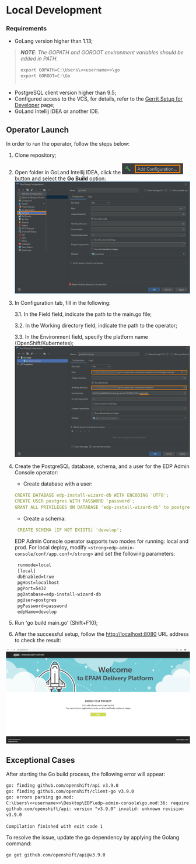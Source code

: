 # Local Development
### Requirements
* GoLang version higher than 1.13;

>_**NOTE**: The GOPATH and GOROOT environment variables should be added in PATH._
>```
>export GOPATH=C:\Users\<<username>>\go
>export GOROOT=C:\Go
>``

* PostgreSQL client version higher than 9.5;
* Configured access to the VCS, for details, refer to the [Gerrit Setup for Developer](https://kb.epam.com/display/EPMDEDP/Gerrit+Setup+for+Developer) page;
* GoLand Intellij IDEA or another IDE.

## Operator Launch
In order to run the operator, follow the steps below:

1. Clone repository;
2. Open folder in GoLand Intellij IDEA, click the ![add_config_button](../readme-resource/add_config_button.png "add_config_button") button and select the **Go Build** option:
   ![add_configuration](../readme-resource/add_configuration.png "add_configuration") 
3. In Configuration tab, fill in the following:
   
    3.1. In the Field field, indicate the path to the main.go file;
       
    3.2. In the Working directory field, indicate the path to the operator;
       
    3.3. In the Environment field, specify the platform name (OpenShift/Kubernetes);
    ![build-config](../readme-resource/build_config.png "build-config") 
4. Create the PostgreSQL database, schema, and a user for the EDP Admin Console operator:
     * Create database with a user:
   ```yaml
   CREATE DATABASE edp-install-wizard-db WITH ENCODING 'UTF8';
   CREATE USER postgres WITH PASSWORD 'password';
   GRANT ALL PRIVILEGES ON DATABASE 'edp-install-wizard-db' to postgres;
   ``` 
     * Create a schema:
   ```yaml
    CREATE SCHEMA [IF NOT EXISTS] 'develop';
   ```
   EDP Admin Console operator supports two modes for running: local and prod.
   For local deploy, modify ```<strong>edp-admin-console/conf/app.conf</strong>``` and set the following parameters:
   ```
    runmode=local
    [local]
    dbEnabled=true
    pgHost=localhost
    pgPort=5432
    pgDatabase=edp-install-wizard-db
    pgUser=postgres
    pgPassword=password
    edpName=develop
   ```
5. Run 'go build main.go' (Shift+F10);
6. After the successful setup, follow the [http://localhost:8080](http://localhost:8080) URL address to check the result:

![check-deploy](../readme-resource/check_deploy.png "check-deploy") 

## Exceptional Cases
After starting the Go build process, the following error will appear: 
```
go: finding github.com/openshift/api v3.9.0
go: finding github.com/openshift/client-go v3.9.0
go: errors parsing go.mod:
C:\Users\<<username>>\Desktop\EDP\edp-admin-console\go.mod:36: require github.com/openshift/api: version "v3.9.0" invalid: unknown revision v3.9.0

Compilation finished with exit code 1
```
To resolve the issue, update the go dependency by applying the Golang command:

```
go get github.com/openshift/api@v3.9.0
```